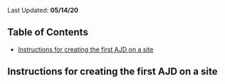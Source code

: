 Last Updated: **05/14/20**


## Table of Contents
- [Instructions for creating the first AJD on a site](#instructions-for-creating-the-first-ajd-on-a-site)




## Instructions for creating the first AJD on a site